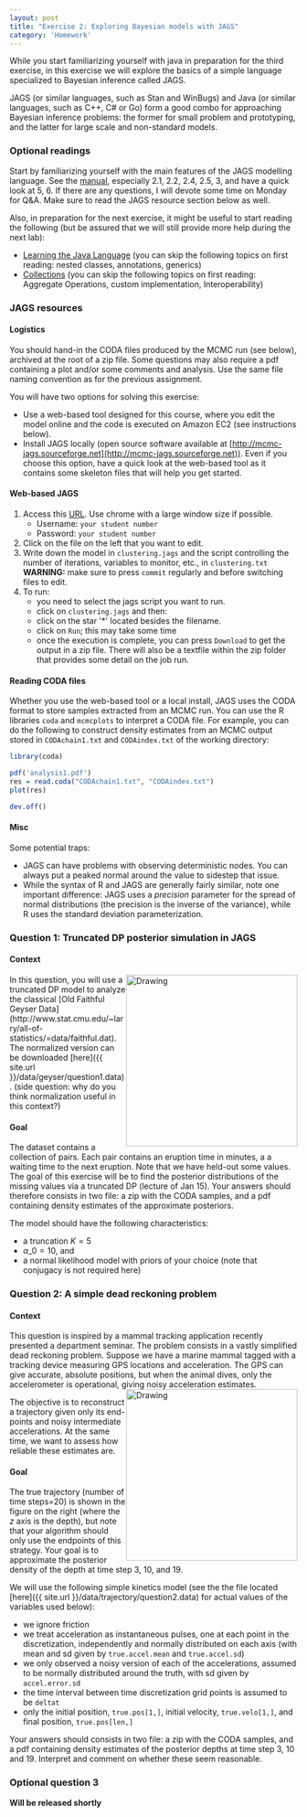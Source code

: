 ```yaml
---
layout: post
title: "Exercise 2: Exploring Bayesian models with JAGS"
category: 'Homework'
---
```


While you start familiarizing yourself with java in preparation for the third exercise, in this exercise we will explore the basics of a simple language specialized to Bayesian inference called JAGS.

JAGS (or similar languages, such as Stan and WinBugs) and Java (or similar languages, such as C++, C# or Go) form a good combo for approaching Bayesian inference problems: the former for small problem and prototyping, and the latter for large scale and non-standard models.

### Optional readings

Start by familiarizing yourself with the main features of the JAGS modelling language. See the [manual](http://people.math.aau.dk/~kkb/Undervisning/Bayes13/sorenh/docs/jags_user_manual.pdf), especially 2.1, 2.2, 2.4, 2.5, 3, and have a quick look at 5, 6. If there are any questions, I will devote some time on Monday for Q&A. Make sure to read the JAGS resource section below as well.

Also, in preparation for the next exercise, it might be useful to start reading the following (but be assured that we will still provide more help during the next lab):

- [Learning the Java Language](http://docs.oracle.com/javase/tutorial/java/index.html) (you can skip the following topics on first reading: nested classes, annotations, generics) 
- [Collections](http://docs.oracle.com/javase/tutorial/collections/index.html) (you can skip the following topics on first reading: Aggregate Operations, custom implementation, Interoperability)

### JAGS resources

#### Logistics

You should hand-in the CODA files produced by the MCMC run (see below), archived at the root of a zip file. Some questions may also require a pdf containing a plot and/or some comments and analysis. Use the same file naming convention as for the previous assignment.

You will have two options for solving this exercise:

- Use a web-based tool designed for this course, where you edit the model online and the code is executed on Amazon EC2 (see instructions below).
- Install JAGS locally (open source software available at [http://mcmc-jags.sourceforge.net](http://mcmc-jags.sourceforge.net)). Even if you choose this option, have a quick look at the web-based tool as it contains some skeleton files that will help you get started.

#### Web-based JAGS

1. Access this [URL](http://54.200.129.218/public_models/1). Use chrome with a large window size if possible.
   - Username: ``your student number``
   - Password: ``your student number``
2. Click on the file on the left that you want to edit.
3. Write down the model in ``clustering.jags`` and the script controlling the number of iterations, variables to monitor, etc., in ``clustering.txt`` **WARNING:** make sure to press ``commit`` regularly and before switching files to edit.
4. To run:
   - you need to select the jags script you want to run. 
   - click on ``clustering.jags`` and then:
   - click on the star '*' located besides the filename. 
   - click on ``Run``; this may take some time
   - once the execution is complete, you can press ``Download`` to get the output in a zip file. There will also be a textfile within the zip folder that provides some detail on the job run.
   
#### Reading CODA files

Whether you use the web-based tool or a local install, JAGS uses the CODA format to store samples extracted from an MCMC run. You can use the R libraries ``coda`` and ``mcmcplots`` to interpret a CODA file. For example, you can do the following to construct density estimates from an MCMC output stored in ``CODAchain1.txt`` and ``CODAindex.txt`` of the working directory:

```r
library(coda)

pdf('analysis1.pdf')
res = read.coda("CODAchain1.txt", "CODAindex.txt")
plot(res)

dev.off()
```

#### Misc 

Some potential traps:

- JAGS can have problems with observing deterministic nodes. You can always put a peaked normal around the value to sidestep that issue.
- While the syntax of R and JAGS are generally fairly similar, note one important difference: JAGS uses a *precision* parameter for the spread of normal distributions (the precision is the inverse of the variance), while R uses the standard deviation parameterization.

### Question 1: Truncated DP posterior simulation in JAGS

#### Context

<img src="{{ site.url }}/data/geyser/geyser-data.jpg" alt="Drawing" style="width: 300px; float: right"/> 
In this question, you will use a truncated DP model to analyze the classical [Old Faithful Geyser Data](http://www.stat.cmu.edu/~larry/all-of-statistics/=data/faithful.dat). The normalized version can be downloaded [here]({{ site.url }}/data/geyser/question1.data).  (side question: why do you think normalization useful in this context?)

#### Goal

The dataset contains a collection of pairs. Each pair contains an eruption time in minutes, a a waiting time to the next eruption. Note that we have held-out some values. The goal of this exercise will be to find the posterior distributions of the missing values via a truncated DP (lecture of Jan 15). Your answers should therefore consists in two file: a zip with the CODA samples, and a pdf containing density estimates of the approximate posteriors.

The model should have the following characteristics:

- a truncation $K = 5$
- $\alpha\_0 = 10$, and 
- a normal likelihood model with priors of your choice (note that conjugacy is not required here)

### Question 2: A simple dead reckoning problem

#### Context

This question is inspired by a mammal tracking application recently presented a department seminar. The problem consists in a vastly simplified dead reckoning problem. Suppose we have a marine mammal tagged with a tracking device measuring GPS locations and acceleration. The GPS can give accurate, absolute positions, but when the animal dives, only the accelerometer is operational, giving noisy acceleration estimates. <img src="{{ site.url }}/data/geyser/trajectory.jpg" alt="Drawing" style="width: 300px; float: right"/> 

The objective is to reconstruct a trajectory given only its end-points and noisy intermediate accelerations. At the same time, we want to assess how reliable these estimates are.

#### Goal

The true trajectory (number of time steps=20) is shown in the figure on the right  (where the $z$ axis is the depth), but note that your algorithm should only use the endpoints of this strategy. Your goal is to approximate the posterior density of the depth at time step 3, 10, and 19.

We will use the following simple kinetics model (see the the file located [here]({{ site.url }}/data/trajectory/question2.data) for actual values of the variables used below):

- we ignore friction
- we treat acceleration as instantaneous pulses, one at each point in the discretization, independently and normally distributed on each axis (with mean and sd given by ``true.accel.mean`` and ``true.accel.sd``)
- we only observed a noisy version of each of the accelerations, assumed to be normally distributed around the truth, with sd given by ``accel.error.sd``
- the time interval between time discretization grid points is assumed to be ``deltat``
- only the initial position, ``true.pos[1,]``, initial velocity, ``true.velo[1,]``, and final position, ``true.pos[len,]``

Your answers should consists in two file: a zip with the CODA samples, and a pdf containing density estimates of the posterior depths at time step 3, 10 and 19. Interpret and comment on whether these seem reasonable.

### Optional question 3

**Will be released shortly**



